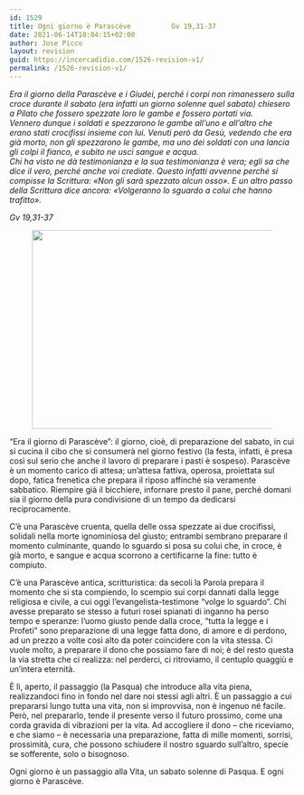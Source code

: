 ```yaml
---
id: 1529
title: Ogni giorno è Parascève			Gv 19,31-37
date: 2021-06-14T10:04:15+02:00
author: Jose Picco
layout: revision
guid: https://incercadidio.com/1526-revision-v1/
permalink: /1526-revision-v1/
---
```

_Era il giorno della Parascève e i Giudei, perché i corpi non rimanessero sulla croce durante il sabato (era infatti un giorno solenne quel sabato) chiesero a Pilato che fossero spezzate loro le gambe e fossero portati via.  
Vennero dunque i soldati e spezzarono le gambe all&#8217;uno e all&#8217;altro che erano stati crocifissi insieme con lui. Venuti però da Gesù, vedendo che era già morto, non gli spezzarono le gambe, ma uno dei soldati con una lancia gli colpì il fianco, e subito ne uscì sangue e acqua.  
Chi ha visto ne dà testimonianza e la sua testimonianza è vera; egli sa che dice il vero, perché anche voi crediate. Questo infatti avvenne perché si compisse la Scrittura: «Non gli sarà spezzato alcun osso». E un altro passo della Scrittura dice ancora: «Volgeranno lo sguardo a colui che hanno trafitto»._

<p class="has-text-align-right">
  <em>Gv 19,31-37</em>
</p>

<div class="wp-block-image">
  <figure class="aligncenter size-large is-resized"><img src="https://incercadidio.com/wp-content/uploads/2021/06/2.png" alt="" class="wp-image-1528" width="564" height="351" srcset="https://incercadidio.com/wp-content/uploads/2021/06/2.png 445w, https://incercadidio.com/wp-content/uploads/2021/06/2-300x187.png 300w" sizes="(max-width: 564px) 100vw, 564px" /></figure>
</div>

“Era il giorno di Parascève”: il giorno, cioè, di preparazione del sabato, in cui si cucina il cibo che si consumerà nel giorno festivo (la festa, infatti, è presa così sul serio che anche il lavoro di preparare i pasti è sospeso). Parascève è un momento carico di attesa; un’attesa fattiva, operosa, proiettata sul dopo, fatica frenetica che prepara il riposo affinché sia veramente sabbatico. Riempire già il bicchiere, infornare presto il pane, perché domani sia il giorno della pura condivisione di un tempo da dedicarsi reciprocamente.

C’è una Parascève cruenta, quella delle ossa spezzate ai due crocifissi, solidali nella morte ignominiosa del giusto; entrambi sembrano preparare il momento culminante, quando lo sguardo si posa su colui che, in croce, è già morto, e sangue e acqua scorrono a certificarne la fine: tutto è compiuto.

C’è una Parascève antica, scritturistica: da secoli la Parola prepara il momento che si sta compiendo, lo scempio sui corpi dannati dalla legge religiosa e civile, a cui oggi l’evangelista-testimone “volge lo sguardo”. Chi avesse preparato se stesso a futuri rosei spianati di inganno ha perso tempo e speranze: l’uomo giusto pende dalla croce, “tutta la legge e i Profeti” sono preparazione di una legge fatta dono, di amore e di perdono, ad un prezzo a volte così alto da poter coincidere con la vita stessa. Ci vuole molto, a preparare il dono che possiamo fare di noi; è del resto questa la via stretta che ci realizza: nel perderci, ci ritroviamo, il centuplo quaggiù e un’intera eternità.

È lì, aperto, il passaggio (la Pasqua) che introduce alla vita piena, realizzandoci fino in fondo nel dare noi stessi agli altri. È un passaggio a cui prepararsi lungo tutta una vita, non si improvvisa, non è ingenuo né facile. Però, nel prepararlo, tende il presente verso il futuro prossimo, come una corda gravida di vibrazioni per la vita. Ad accogliere il dono – che riceviamo, e che siamo – è necessaria una preparazione, fatta di mille momenti, sorrisi, prossimità, cura, che possono schiudere il nostro sguardo sull’altro, specie se sofferente, solo o bisognoso.

Ogni giorno è un passaggio alla Vita, un sabato solenne di Pasqua. E ogni giorno è Parascève.
